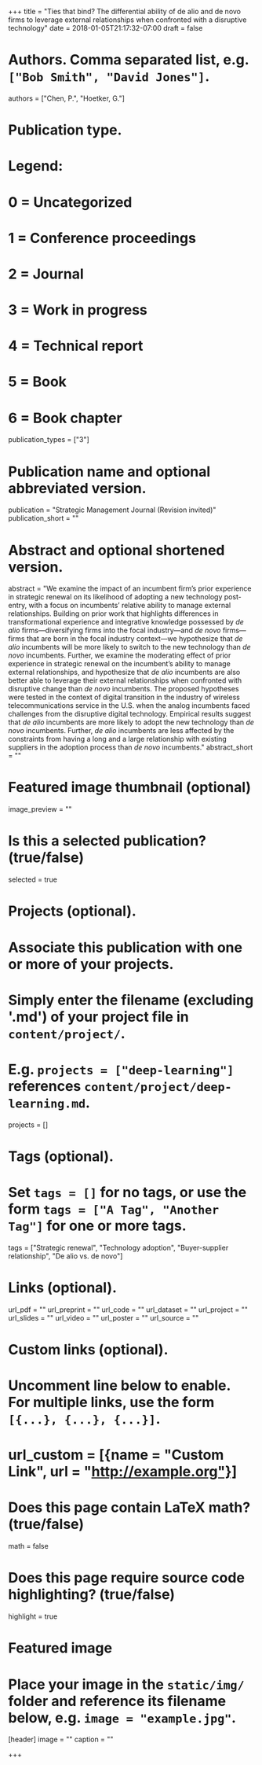 +++
title = "Ties that bind? The differential ability of de alio and de novo firms to leverage external relationships when confronted with a disruptive technology"
date = 2018-01-05T21:17:32-07:00
draft = false

# Authors. Comma separated list, e.g. `["Bob Smith", "David Jones"]`.
authors = ["Chen, P.", "Hoetker, G."]

# Publication type.
# Legend:
# 0 = Uncategorized
# 1 = Conference proceedings
# 2 = Journal
# 3 = Work in progress
# 4 = Technical report
# 5 = Book
# 6 = Book chapter
publication_types = ["3"]

# Publication name and optional abbreviated version.
publication = "Strategic Management Journal (Revision invited)"
publication_short = ""

# Abstract and optional shortened version.
abstract = "We examine the impact of an incumbent firm’s prior experience in strategic renewal on its likelihood of adopting a new technology post-entry, with a focus on incumbents’ relative ability to manage external relationships.  Building on prior work that highlights differences in transformational experience and integrative knowledge possessed by _de alio_ firms—diversifying firms into the focal industry—and _de novo_ firms—firms that are born in the focal industry context—we hypothesize that _de alio_ incumbents will be more likely to switch to the new technology than _de novo_ incumbents.  Further, we examine the moderating effect of prior experience in strategic renewal on the incumbent’s ability to manage external relationships, and hypothesize that _de alio_ incumbents are also better able to leverage their external relationships when confronted with disruptive change than _de novo_ incumbents.  The proposed hypotheses were tested in the context of digital transition in the industry of wireless telecommunications service in the U.S. when the analog incumbents faced challenges from the disruptive digital technology. Empirical results suggest that _de alio_ incumbents are more likely to adopt the new technology than _de novo_ incumbents. Further, _de alio_ incumbents are less affected by the constraints from having a long and a large relationship with existing suppliers in the adoption process than _de novo_ incumbents."
abstract_short = ""

# Featured image thumbnail (optional)
image_preview = ""

# Is this a selected publication? (true/false)
selected = true

# Projects (optional).
#   Associate this publication with one or more of your projects.
#   Simply enter the filename (excluding '.md') of your project file in `content/project/`.
#   E.g. `projects = ["deep-learning"]` references `content/project/deep-learning.md`.
projects = []

# Tags (optional).
#   Set `tags = []` for no tags, or use the form `tags = ["A Tag", "Another Tag"]` for one or more tags.
tags = ["Strategic renewal", "Technology adoption", "Buyer-supplier relationship", "De alio vs. de novo"]

# Links (optional).
url_pdf = ""
url_preprint = ""
url_code = ""
url_dataset = ""
url_project = ""
url_slides = ""
url_video = ""
url_poster = ""
url_source = ""

# Custom links (optional).
#   Uncomment line below to enable. For multiple links, use the form `[{...}, {...}, {...}]`.
# url_custom = [{name = "Custom Link", url = "http://example.org"}]

# Does this page contain LaTeX math? (true/false)
math = false

# Does this page require source code highlighting? (true/false)
highlight = true

# Featured image
# Place your image in the `static/img/` folder and reference its filename below, e.g. `image = "example.jpg"`.
[header]
image = ""
caption = ""

+++
